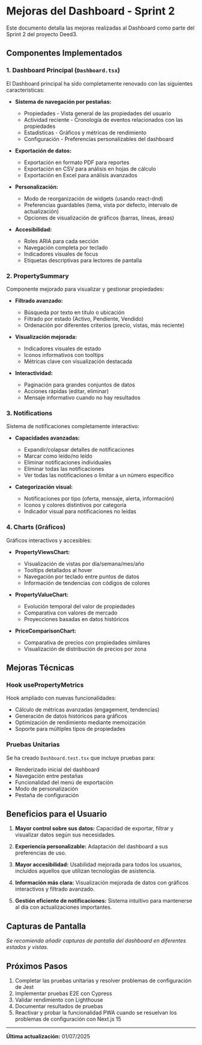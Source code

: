 # Mejoras del Dashboard - Sprint 2

Este documento detalla las mejoras realizadas al Dashboard como parte del Sprint 2 del proyecto Deed3.

## Componentes Implementados

### 1. Dashboard Principal (`Dashboard.tsx`)

El Dashboard principal ha sido completamente renovado con las siguientes características:

- **Sistema de navegación por pestañas:**
  - Propiedades - Vista general de las propiedades del usuario
  - Actividad reciente - Cronología de eventos relacionados con las propiedades
  - Estadísticas - Gráficos y métricas de rendimiento
  - Configuración - Preferencias personalizables del dashboard

- **Exportación de datos:**
  - Exportación en formato PDF para reportes
  - Exportación en CSV para análisis en hojas de cálculo
  - Exportación en Excel para análisis avanzados

- **Personalización:**
  - Modo de reorganización de widgets (usando react-dnd)
  - Preferencias guardables (tema, vista por defecto, intervalo de actualización)
  - Opciones de visualización de gráficos (barras, líneas, áreas)

- **Accesibilidad:**
  - Roles ARIA para cada sección
  - Navegación completa por teclado
  - Indicadores visuales de focus
  - Etiquetas descriptivas para lectores de pantalla

### 2. PropertySummary

Componente mejorado para visualizar y gestionar propiedades:

- **Filtrado avanzado:**
  - Búsqueda por texto en título o ubicación
  - Filtrado por estado (Activo, Pendiente, Vendido)
  - Ordenación por diferentes criterios (precio, vistas, más reciente)

- **Visualización mejorada:**
  - Indicadores visuales de estado
  - Iconos informativos con tooltips
  - Métricas clave con visualización destacada

- **Interactividad:**
  - Paginación para grandes conjuntos de datos
  - Acciones rápidas (editar, eliminar)
  - Mensaje informativo cuando no hay resultados

### 3. Notifications

Sistema de notificaciones completamente interactivo:

- **Capacidades avanzadas:**
  - Expandir/colapsar detalles de notificaciones
  - Marcar como leído/no leído
  - Eliminar notificaciones individuales
  - Eliminar todas las notificaciones
  - Ver todas las notificaciones o limitar a un número específico

- **Categorización visual:**
  - Notificaciones por tipo (oferta, mensaje, alerta, información)
  - Iconos y colores distintivos por categoría
  - Indicador visual para notificaciones no leídas

### 4. Charts (Gráficos)

Gráficos interactivos y accesibles:

- **PropertyViewsChart:**
  - Visualización de vistas por día/semana/mes/año
  - Tooltips detallados al hover
  - Navegación por teclado entre puntos de datos
  - Información de tendencias con códigos de colores

- **PropertyValueChart:**
  - Evolución temporal del valor de propiedades
  - Comparativa con valores de mercado
  - Proyecciones basadas en datos históricos

- **PriceComparisonChart:**
  - Comparativa de precios con propiedades similares
  - Visualización de distribución de precios por zona

## Mejoras Técnicas

### Hook usePropertyMetrics

Hook ampliado con nuevas funcionalidades:

- Cálculo de métricas avanzadas (engagement, tendencias)
- Generación de datos históricos para gráficos
- Optimización de rendimiento mediante memoización
- Soporte para múltiples tipos de propiedades

### Pruebas Unitarias

Se ha creado `Dashboard.test.tsx` que incluye pruebas para:

- Renderizado inicial del dashboard
- Navegación entre pestañas
- Funcionalidad del menú de exportación
- Modo de personalización
- Pestaña de configuración

## Beneficios para el Usuario

1. **Mayor control sobre sus datos:** Capacidad de exportar, filtrar y visualizar datos según sus necesidades.

2. **Experiencia personalizable:** Adaptación del dashboard a sus preferencias de uso.

3. **Mayor accesibilidad:** Usabilidad mejorada para todos los usuarios, incluidos aquellos que utilizan tecnologías de asistencia.

4. **Información más clara:** Visualización mejorada de datos con gráficos interactivos y filtrado avanzado.

5. **Gestión eficiente de notificaciones:** Sistema intuitivo para mantenerse al día con actualizaciones importantes.

## Capturas de Pantalla

_Se recomienda añadir capturas de pantalla del dashboard en diferentes estados y vistas._

## Próximos Pasos

1. Completar las pruebas unitarias y resolver problemas de configuración de Jest
2. Implementar pruebas E2E con Cypress
3. Validar rendimiento con Lighthouse
4. Documentar resultados de pruebas
5. Reactivar y probar la funcionalidad PWA cuando se resuelvan los problemas de configuración con Next.js 15

---

**Última actualización:** 01/07/2025
